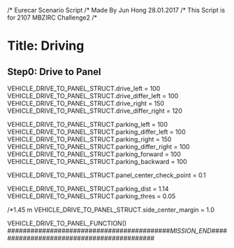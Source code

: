 /* Eurecar Scenario Script 
/* Made By Jun Hong 28.01.2017
/* This Script is for 2107 MBZIRC Challenge2
/*

# Title: Driving

## Step0: Drive to Panel
VEHICLE_DRIVE_TO_PANEL_STRUCT.drive_left = 100
VEHICLE_DRIVE_TO_PANEL_STRUCT.drive_differ_left = 100
VEHICLE_DRIVE_TO_PANEL_STRUCT.drive_right = 150
VEHICLE_DRIVE_TO_PANEL_STRUCT.drive_differ_right = 120

VEHICLE_DRIVE_TO_PANEL_STRUCT.parking_left = 100
VEHICLE_DRIVE_TO_PANEL_STRUCT.parking_differ_left = 100
VEHICLE_DRIVE_TO_PANEL_STRUCT.parking_right = 150
VEHICLE_DRIVE_TO_PANEL_STRUCT.parking_differ_right = 100
VEHICLE_DRIVE_TO_PANEL_STRUCT.parking_forward = 100
VEHICLE_DRIVE_TO_PANEL_STRUCT.parking_backward = 100

VEHICLE_DRIVE_TO_PANEL_STRUCT.panel_center_check_point = 0.1

VEHICLE_DRIVE_TO_PANEL_STRUCT.parking_dist = 1.14
VEHICLE_DRIVE_TO_PANEL_STRUCT.parking_thres = 0.05

/*1.45 m
VEHICLE_DRIVE_TO_PANEL_STRUCT.side_center_margin = 1.0

VEHICLE_DRIVE_TO_PANEL_FUNCTION()
##########################################_MISSION_END_##########################################
